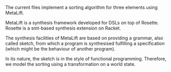 The current files implement a sorting algorithm for three elements using MetaLift.

MetaLift is a synthesis framework developed for DSLs on top of Rosette.
Rosette is a smt-based synthesis extension on Racket.

The synthesis facilities of MetaLift are based on providing a grammar, also called sketch, from which a program is synthesised fulfilling a specification (which might be the behaviour of another program).

In its nature, the sketch is in the style of functional programming.
Therefore, we model the sorting using a transformation on a world state.